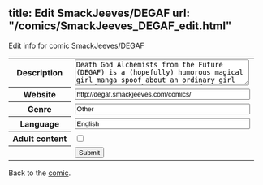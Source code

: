 title: Edit SmackJeeves/DEGAF
url: "/comics/SmackJeeves_DEGAF_edit.html"
---
Edit info for comic SmackJeeves/DEGAF

<form name="comic" action="http://gaepostmail.appspot.com/comic/" method="post">
<table class="comicinfo">
<tr>
<th>Description</th><td><textarea name="description" cols="40" rows="3">Death God Alchemists from the Future (DEGAF) is a (hopefully) humorous magical girl manga spoof about an ordinary girl named Britney. When a Death God possesses her cat, she learns that her destiny is to lead a magical girl team with fruit related powers. And probably save the world or something. Inter-dimensional demons are involved. Possibly an evil Alchemist. Plot Cat's a little fuzzy on the details... The characters are loosely based on myself and my friends (some of which are not represented by their correct genders). The quality of art has increased over time, but rather than try to redo the original pages, I will focus my energy on furthering the story. Updates Thursdays</textarea></td>
</tr>
<tr>
<th>Website</th><td><input type="text" name="url" value="http://degaf.smackjeeves.com/comics/" size="40"/></td>
</tr>
<tr>
<th>Genre</th><td><input type="text" name="genre" value="Other" size="40"/></td>
</tr>
<tr>
<th>Language</th><td><input type="text" name="language" value="English" size="40"/></td>
</tr>
<tr>
<th>Adult content</th><td><input type="checkbox" name="adult" value="adult" /></td>
</tr>
<tr>
<th></th><td>
<input type="hidden" name="comic" value="SmackJeeves_DEGAF" />
<input type="submit" name="submit" value="Submit" />
</td>
</tr>
</table>
</form>

Back to the [comic](SmackJeeves_DEGAF.html).
